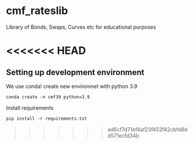 # cmf_rateslib
Library of Bonds, Swaps, Curves etc for educational purposes


<<<<<<< HEAD
=======

## Setting up development environment
We use conda!
create new environmet with python 3.9

`conda create -n cmf39 python=3.9`

Install requirements

`pip install -r requirements.txt`


>>>>>>> ad6cf7d71ef4af23f452f42cbfd8dd571ecfd34b

